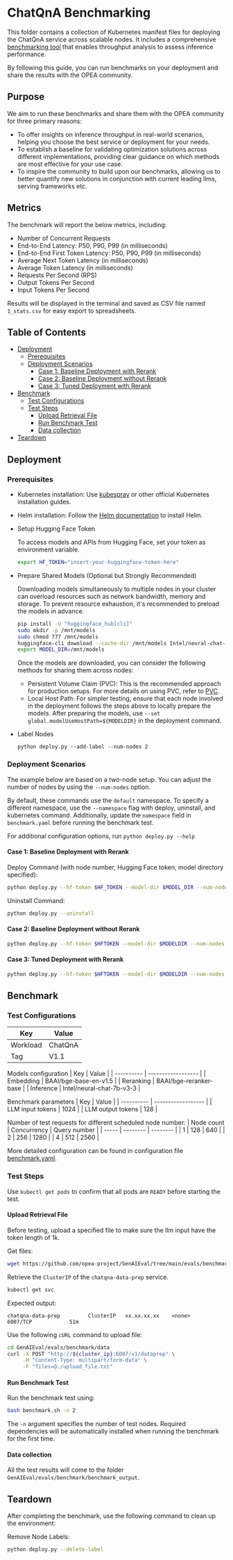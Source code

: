 # ChatQnA Benchmarking

This folder contains a collection of Kubernetes manifest files for deploying the ChatQnA service across scalable nodes. It includes a comprehensive [benchmarking tool](https://github.com/opea-project/GenAIEval/blob/main/evals/benchmark/README.md) that enables throughput analysis to assess inference performance.

By following this guide, you can run benchmarks on your deployment and share the results with the OPEA community.

## Purpose

We aim to run these benchmarks and share them with the OPEA community for three primary reasons:

- To offer insights on inference throughput in real-world scenarios, helping you choose the best service or deployment for your needs.
- To establish a baseline for validating optimization solutions across different implementations, providing clear guidance on which methods are most effective for your use case.
- To inspire the community to build upon our benchmarks, allowing us to better quantify new solutions in conjunction with current leading llms, serving frameworks etc.

## Metrics

The benchmark will report the below metrics, including:

- Number of Concurrent Requests
- End-to-End Latency: P50, P90, P99 (in milliseconds)
- End-to-End First Token Latency: P50, P90, P99 (in milliseconds)
- Average Next Token Latency (in milliseconds)
- Average Token Latency (in milliseconds)
- Requests Per Second (RPS)
- Output Tokens Per Second
- Input Tokens Per Second

Results will be displayed in the terminal and saved as CSV file named `1_stats.csv` for easy export to spreadsheets.

## Table of Contents

- [Deployment](#deployment)
  - [Prerequisites](#prerequisites)
  - [Deployment Scenarios](#deployment-scenarios)
    - [Case 1: Baseline Deployment with Rerank](#case-1-baseline-deployment-with-rerank)
    - [Case 2: Baseline Deployment without Rerank](#case-2-baseline-deployment-without-rerank)
    - [Case 3: Tuned Deployment with Rerank](#case-3-tuned-deployment-with-rerank)
- [Benchmark](#benchmark)
  - [Test Configurations](#test-configurations)
  - [Test Steps](#test-steps)
    - [Upload Retrieval File](#upload-retrieval-file)
    - [Run Benchmark Test](#run-benchmark-test)
    - [Data collection](#data-collection)
- [Teardown](#teardown)

## Deployment

### Prerequisites

- Kubernetes installation: Use [kubespray](https://github.com/opea-project/docs/blob/main/guide/installation/k8s_install/k8s_install_kubespray.md) or other official Kubernetes installation guides.
- Helm installation: Follow the [Helm documentation](https://helm.sh/docs/intro/install/#helm) to install Helm.
- Setup Hugging Face Token

  To access models and APIs from Hugging Face, set your token as environment variable.
  ```bash
  export HF_TOKEN="insert-your-huggingface-token-here"
  ```
- Prepare Shared Models (Optional but Strongly Recommended)

  Downloading models simultaneously to multiple nodes in your cluster can overload resources such as network bandwidth, memory and storage. To prevent resource exhaustion, it's recommended to preload the models in advance.
  ```bash
  pip install -U "huggingface_hub[cli]"
  sudo mkdir -p /mnt/models
  sudo chmod 777 /mnt/models
  huggingface-cli download --cache-dir /mnt/models Intel/neural-chat-7b-v3-3
  export MODEL_DIR=/mnt/models
  ```
  Once the models are downloaded, you can consider the following methods for sharing them across nodes:
  - Persistent Volume Claim (PVC): This is the recommended approach for production setups. For more details on using PVC, refer to [PVC](https://github.com/opea-project/GenAIInfra/blob/main/helm-charts/README.md#using-persistent-volume).
  - Local Host Path: For simpler testing, ensure that each node involved in the deployment follows the steps above to locally prepare the models. After preparing the models, use `--set global.modelUseHostPath=${MODELDIR}` in the deployment command.

- Label Nodes
  ```base
  python deploy.py --add-label --num-nodes 2
  ```

### Deployment Scenarios

The example below are based on a two-node setup. You can adjust the number of nodes by using the `--num-nodes` option.

By default, these commands use the `default` namespace. To specify a different namespace, use the `--namespace` flag with deploy, uninstall, and kubernetes command. Additionally, update the `namespace` field in `benchmark.yaml` before running the benchmark test.

For additional configuration options, run `python deploy.py --help`

#### Case 1: Baseline Deployment with Rerank

Deploy Command (with node number, Hugging Face token, model directory specified):
```bash
python deploy.py --hf-token $HF_TOKEN --model-dir $MODEL_DIR --num-nodes 2 --with-rerank
```
Uninstall Command:
```bash
python deploy.py --uninstall
```

#### Case 2: Baseline Deployment without Rerank

```bash
python deploy.py --hf-token $HFTOKEN --model-dir $MODELDIR --num-nodes 2
```
#### Case 3: Tuned Deployment with Rerank

```bash
python deploy.py --hf-token $HFTOKEN --model-dir $MODELDIR --num-nodes 2 --with-rerank --tuned
```

## Benchmark

### Test Configurations

| Key      | Value   |
| -------- | ------- |
| Workload | ChatQnA |
| Tag      | V1.1    |

Models configuration
| Key | Value |
| ---------- | ------------------ |
| Embedding | BAAI/bge-base-en-v1.5 |
| Reranking | BAAI/bge-reranker-base |
| Inference | Intel/neural-chat-7b-v3-3 |

Benchmark parameters
| Key | Value |
| ---------- | ------------------ |
| LLM input tokens | 1024 |
| LLM output tokens | 128 |

Number of test requests for different scheduled node number:
| Node count | Concurrency | Query number |
| ----- | -------- | -------- |
| 1 | 128 | 640 |
| 2 | 256 | 1280 |
| 4 | 512 | 2560 |

More detailed configuration can be found in configuration file [benchmark.yaml](./benchmark.yaml).

### Test Steps

Use `kubectl get pods` to confirm that all pods are `READY` before starting the test.

#### Upload Retrieval File

Before testing, upload a specified file to make sure the llm input have the token length of 1k.

Get files:

```bash
wget https://github.com/opea-project/GenAIEval/tree/main/evals/benchmark/data/upload_file.txt
```

Retrieve the `ClusterIP` of the `chatqna-data-prep` service.

```bash
kubectl get svc
```
Expected output:
```log
chatqna-data-prep         ClusterIP   xx.xx.xx.xx    <none>        6007/TCP            51m
```

Use the following `cURL` command to upload file:

```bash
cd GenAIEval/evals/benchmark/data
curl -X POST "http://${cluster_ip}:6007/v1/dataprep" \
     -H "Content-Type: multipart/form-data" \
     -F "files=@./upload_file.txt"
```

#### Run Benchmark Test

Run the benchmark test using:
```bash
bash benchmark.sh -n 2
```
The `-n` argument specifies the number of test nodes. Required dependencies will be automatically installed when running the benchmark for the first time.

#### Data collection

All the test results will come to the folder `GenAIEval/evals/benchmark/benchmark_output`.

## Teardown

After completing the benchmark, use the following command to clean up the environment:

Remove Node Labels:
```bash
python deploy.py --delete-label
```
